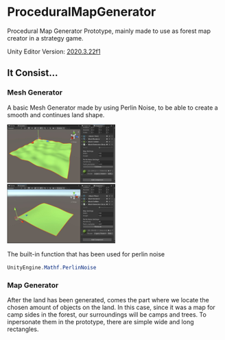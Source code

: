 # ProceduralMapGenerator
 
Procedural Map Generator Prototype, mainly made to use as forest map creator in a strategy game.

Unity Editor Version: [2020.3.22f1](https://unity.com/releases/editor/whats-new/2020.3.22)

## It Consist...

### Mesh Generator

A basic Mesh Generator made by using Perlin Noise, to be able to create a smooth and continues land shape. 

<img src="https://github.com/ErtyumPX/ProceduralMapGenerator/blob/main/Images/mesh_generator_1.JPG" width=50% height=50%>
<img src="https://github.com/ErtyumPX/ProceduralMapGenerator/blob/main/Images/mesh_generator_2.JPG" width=50% height=50%>


The built-in function that has been used for perlin noise

```c#
UnityEngine.Mathf.PerlinNoise
```

### Map Generator

After the land has been generated, comes the part where we locate the chosen amount of objects on the land. In this case, since it was a map for camp sides in the forest, our surroundings will be camps and trees. To inpersonate them in the prototype, there are simple wide and long rectangles.
